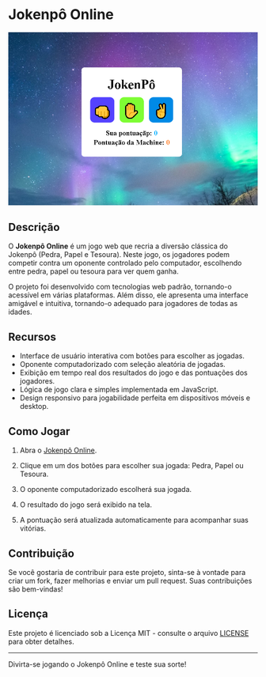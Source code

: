 # Jokenpô Online

[![Jokenpô](https://github.com/Rodrigo2910b/Jokenpo/blob/master/readme/Captura%20de%20tela%202023-09-14%20212409.png?raw=true)](https://rodrigo2910b.github.io/Jokenpo/)



## Descrição

O **Jokenpô Online** é um jogo web que recria a diversão clássica do Jokenpô (Pedra, Papel e Tesoura). Neste jogo, os jogadores podem competir contra um oponente controlado pelo computador, escolhendo entre pedra, papel ou tesoura para ver quem ganha.

O projeto foi desenvolvido com tecnologias web padrão, tornando-o acessível em várias plataformas. Além disso, ele apresenta uma interface amigável e intuitiva, tornando-o adequado para jogadores de todas as idades.

## Recursos

- Interface de usuário interativa com botões para escolher as jogadas.
- Oponente computadorizado com seleção aleatória de jogadas.
- Exibição em tempo real dos resultados do jogo e das pontuações dos jogadores.
- Lógica de jogo clara e simples implementada em JavaScript.
- Design responsivo para jogabilidade perfeita em dispositivos móveis e desktop.

## Como Jogar
1. Abra o [Jokenpô Online](https://rodrigo2910b.github.io/Jokenpo/).

2. Clique em um dos botões para escolher sua jogada: Pedra, Papel ou Tesoura.
3. O oponente computadorizado escolherá sua jogada.
4. O resultado do jogo será exibido na tela.
5. A pontuação será atualizada automaticamente para acompanhar suas vitórias.

## Contribuição

Se você gostaria de contribuir para este projeto, sinta-se à vontade para criar um fork, fazer melhorias e enviar um pull request. Suas contribuições são bem-vindas!

## Licença

Este projeto é licenciado sob a Licença MIT - consulte o arquivo [LICENSE](LICENSE) para obter detalhes.

---

Divirta-se jogando o Jokenpô Online e teste sua sorte!
